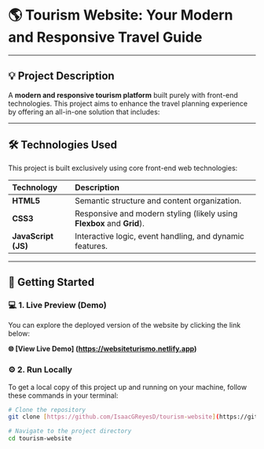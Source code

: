 # 🌎 Tourism Website: Your Modern and Responsive Travel Guide

---

## 💡 Project Description

A **modern and responsive tourism platform** built purely with front-end technologies. This project aims to enhance the travel planning experience by offering an all-in-one solution that includes:

---

## 🛠️ Technologies Used

This project is built exclusively using core front-end web technologies:

| Technology | Description |
| :--- | :--- |
| **HTML5** | Semantic structure and content organization. |
| **CSS3** | Responsive and modern styling (likely using **Flexbox** and **Grid**). |
| **JavaScript (JS)** | Interactive logic, event handling, and dynamic features. |

---

## 🚀 Getting Started

### 💻 1. Live Preview (Demo)

You can explore the deployed version of the website by clicking the link below:

**🌐 [View Live Demo] (https://websiteturismo.netlify.app)**

### ⚙️ 2. Run Locally

To get a local copy of this project up and running on your machine, follow these commands in your terminal:

```bash
# Clone the repository
git clone [https://github.com/IsaacGReyesD/tourism-website](https://github.com/IsaacGReyesD/tourism-website)

# Navigate to the project directory
cd tourism-website
